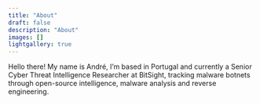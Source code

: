 ```yaml
---
title: "About"
draft: false
description: "About"
images: []
lightgallery: true
---
```


Hello there! My name is André, I’m based in Portugal and currently a Senior Cyber Threat Intelligence Researcher at BitSight, tracking malware botnets through open-source intelligence, malware analysis and reverse engineering.
